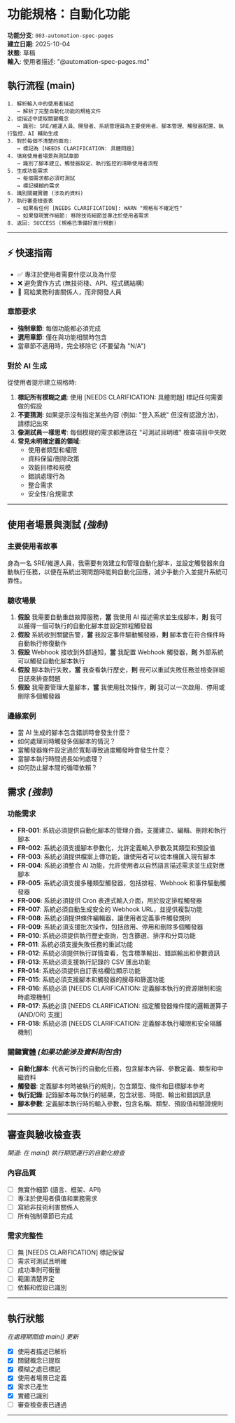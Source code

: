 # 功能規格：自動化功能

**功能分支**: `003-automation-spec-pages`  
**建立日期**: 2025-10-04  
**狀態**: 草稿  
**輸入**: 使用者描述: "@automation-spec-pages.md"

## 執行流程 (main)
```
1. 解析輸入中的使用者描述
   → 解析了完整自動化功能的規格文件
2. 從描述中提取關鍵概念
   → 識別: SRE/維運人員、開發者、系統管理員為主要使用者、腳本管理、觸發器配置、執行監控、AI 輔助生成
3. 對於每個不清楚的面向:
   → 標記為 [NEEDS CLARIFICATION: 具體問題]
4. 填寫使用者場景與測試章節
   → 識別了腳本建立、觸發器設定、執行監控的清晰使用者流程
5. 生成功能需求
   → 每個需求都必須可測試
   → 標記模糊的需求
6. 識別關鍵實體 (涉及的資料)
7. 執行審查檢查表
   → 如果有任何 [NEEDS CLARIFICATION]: WARN "規格有不確定性"
   → 如果發現實作細節: 移除技術細節並專注於使用者需求
8. 返回: SUCCESS (規格已準備好進行規劃)
```

---

## ⚡ 快速指南
- ✅ 專注於使用者需要什麼以及為什麼
- ❌ 避免實作方式 (無技術棧、API、程式碼結構)
- 👥 寫給業務利害關係人，而非開發人員

### 章節要求
- **強制章節**: 每個功能都必須完成
- **選用章節**: 僅在與功能相關時包含
- 當章節不適用時，完全移除它 (不要留為 "N/A")

### 對於 AI 生成
從使用者提示建立規格時:
1. **標記所有模糊之處**: 使用 [NEEDS CLARIFICATION: 具體問題] 標記任何需要做的假設
2. **不要猜測**: 如果提示沒有指定某些內容 (例如: "登入系統" 但沒有認證方法)，請標記出來
3. **像測試員一樣思考**: 每個模糊的需求都應該在 "可測試且明確" 檢查項目中失敗
4. **常見未明確定義的領域**:
   - 使用者類型和權限
   - 資料保留/刪除政策
   - 效能目標和規模
   - 錯誤處理行為
   - 整合需求
   - 安全性/合規需求

---

## 使用者場景與測試 *(強制)*

### 主要使用者故事
身為一名 SRE/維運人員，我需要有效建立和管理自動化腳本，並設定觸發器來自動執行任務，以便在系統出現問題時能夠自動化回應，減少手動介入並提升系統可靠性。

### 驗收場景
1. **假設** 我需要自動重啟故障服務，**當** 我使用 AI 描述需求並生成腳本，**則** 我可以獲得一個可執行的自動化腳本並設定排程觸發器
2. **假設** 系統收到關鍵告警，**當** 我設定事件驅動觸發器，**則** 腳本會在符合條件時自動執行修復動作
3. **假設** Webhook 接收到外部通知，**當** 我配置 Webhook 觸發器，**則** 外部系統可以觸發自動化腳本執行
4. **假設** 腳本執行失敗，**當** 我查看執行歷史，**則** 我可以重試失敗任務並檢查詳細日誌來排查問題
5. **假設** 我需要管理大量腳本，**當** 我使用批次操作，**則** 我可以一次啟用、停用或刪除多個觸發器

### 邊緣案例
- 當 AI 生成的腳本包含錯誤時會發生什麼？
- 如何處理同時觸發多個腳本的情況？
- 當觸發器條件設定過於寬鬆導致過度觸發時會發生什麼？
- 當腳本執行時間過長如何處理？
- 如何防止腳本間的循環依賴？

## 需求 *(強制)*

### 功能需求
- **FR-001**: 系統必須提供自動化腳本的管理介面，支援建立、編輯、刪除和執行腳本
- **FR-002**: 系統必須支援腳本參數化，允許定義輸入參數及其類型和預設值
- **FR-003**: 系統必須提供檔案上傳功能，讓使用者可以從本機匯入現有腳本
- **FR-004**: 系統必須整合 AI 功能，允許使用者以自然語言描述需求並生成對應腳本
- **FR-005**: 系統必須支援多種類型觸發器，包括排程、Webhook 和事件驅動觸發器
- **FR-006**: 系統必須提供 Cron 表達式輸入介面，用於設定排程觸發器
- **FR-007**: 系統必須自動生成安全的 Webhook URL，並提供複製功能
- **FR-008**: 系統必須提供條件編輯器，讓使用者定義事件觸發規則
- **FR-009**: 系統必須支援批次操作，包括啟用、停用和刪除多個觸發器
- **FR-010**: 系統必須提供執行歷史查詢，包含篩選、排序和分頁功能
- **FR-011**: 系統必須支援失敗任務的重試功能
- **FR-012**: 系統必須提供執行詳情查看，包含標準輸出、錯誤輸出和參數資訊
- **FR-013**: 系統必須支援執行記錄的 CSV 匯出功能
- **FR-014**: 系統必須提供自訂表格欄位顯示功能
- **FR-015**: 系統必須支援腳本和觸發器的搜尋和篩選功能
- **FR-016**: 系統必須 [NEEDS CLARIFICATION: 定義腳本執行的資源限制和逾時處理機制]
- **FR-017**: 系統必須 [NEEDS CLARIFICATION: 指定觸發器條件間的邏輯運算子 (AND/OR) 支援]
- **FR-018**: 系統必須 [NEEDS CLARIFICATION: 定義腳本執行權限和安全隔離機制]

### 關鍵實體 *(如果功能涉及資料則包含)*
- **自動化腳本**: 代表可執行的自動化任務，包含腳本內容、參數定義、類型和中繼資料
- **觸發器**: 定義腳本何時被執行的規則，包含類型、條件和目標腳本參考
- **執行記錄**: 記錄腳本每次執行的結果，包含狀態、時間、輸出和錯誤訊息
- **腳本參數**: 定義腳本執行時的輸入參數，包含名稱、類型、預設值和驗證規則

---

## 審查與驗收檢查表
*閘道: 在 main() 執行期間運行的自動化檢查*

### 內容品質
- [ ] 無實作細節 (語言、框架、API)
- [ ] 專注於使用者價值和業務需求
- [ ] 寫給非技術利害關係人
- [ ] 所有強制章節已完成

### 需求完整性
- [ ] 無 [NEEDS CLARIFICATION] 標記保留
- [ ] 需求可測試且明確
- [ ] 成功準則可衡量
- [ ] 範圍清楚界定
- [ ] 依賴和假設已識別

---

## 執行狀態
*在處理期間由 main() 更新*

- [x] 使用者描述已解析
- [x] 關鍵概念已提取
- [x] 模糊之處已標記
- [x] 使用者場景已定義
- [x] 需求已產生
- [x] 實體已識別
- [ ] 審查檢查表已通過

---